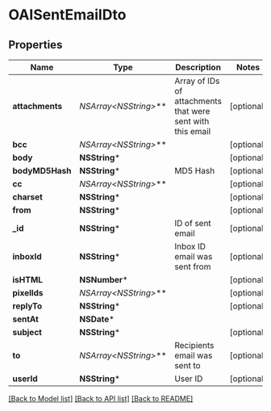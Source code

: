 # OAISentEmailDto

## Properties
Name | Type | Description | Notes
------------ | ------------- | ------------- | -------------
**attachments** | **NSArray&lt;NSString*&gt;*** | Array of IDs of attachments that were sent with this email | [optional] 
**bcc** | **NSArray&lt;NSString*&gt;*** |  | [optional] 
**body** | **NSString*** |  | [optional] 
**bodyMD5Hash** | **NSString*** | MD5 Hash | [optional] 
**cc** | **NSArray&lt;NSString*&gt;*** |  | [optional] 
**charset** | **NSString*** |  | [optional] 
**from** | **NSString*** |  | [optional] 
**_id** | **NSString*** | ID of sent email | [optional] 
**inboxId** | **NSString*** | Inbox ID email was sent from | [optional] 
**isHTML** | **NSNumber*** |  | [optional] 
**pixelIds** | **NSArray&lt;NSString*&gt;*** |  | [optional] 
**replyTo** | **NSString*** |  | [optional] 
**sentAt** | **NSDate*** |  | 
**subject** | **NSString*** |  | [optional] 
**to** | **NSArray&lt;NSString*&gt;*** | Recipients email was sent to | [optional] 
**userId** | **NSString*** | User ID | [optional] 

[[Back to Model list]](../README#documentation-for-models) [[Back to API list]](../README#documentation-for-api-endpoints) [[Back to README]](../README)


